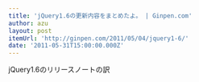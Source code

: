 ```yaml
---
title: 'jQuery1.6の更新内容をまとめたよ。 | Ginpen.com'
author: azu
layout: post
itemUrl: 'http://ginpen.com/2011/05/04/jquery1-6/'
date: '2011-05-31T15:00:00.000Z'
---
```

jQuery1.6のリリースノートの訳
